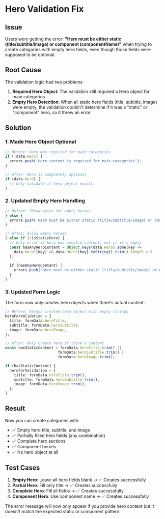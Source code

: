 # Hero Validation Fix

## Issue
Users were getting the error: **"Hero must be either static (title/subtitle/image) or component (componentName)"** when trying to create categories with empty hero fields, even though those fields were supposed to be optional.

## Root Cause
The validation logic had two problems:

1. **Required Hero Object**: The validation still required a Hero object for main categories
2. **Empty Hero Detection**: When all static hero fields (title, subtitle, image) were empty, the validation couldn't determine if it was a "static" or "component" hero, so it threw an error

## Solution

### 1. Made Hero Object Optional
```typescript
// Before: Hero was required for main categories
if (!data.Hero) {
  errors.push('Hero content is required for main categories');
}

// After: Hero is completely optional
if (data.Hero) {
  // Only validate if hero object exists
}
```

### 2. Updated Empty Hero Handling
```typescript
// Before: Threw error for empty heroes
} else {
  errors.push('Hero must be either static (title/subtitle/image) or component (componentName)');
}

// After: Allow empty heroes
} else if (!isStaticHero) {
  // Only error if hero has invalid content, not if it's empty
  const hasAnyHeroContent = Object.keys(data.Hero).some(key => 
    data.Hero![key] && data.Hero![key].toString().trim().length > 0
  );
  
  if (hasAnyHeroContent) {
    errors.push('Hero must be either static (title/subtitle/image) or component (componentName)');
  }
}
```

### 3. Updated Form Logic
The form now only creates hero objects when there's actual content:

```typescript
// Before: Always created hero object with empty strings
heroForValidation = {
  title: formData.heroTitle,
  subtitle: formData.heroSubtitle,
  image: formData.heroImage,
};

// After: Only create hero if there's content
const hasStaticContent = formData.heroTitle.trim() || 
                        formData.heroSubtitle.trim() || 
                        formData.heroImage.trim();

if (hasStaticContent) {
  heroForValidation = {
    title: formData.heroTitle.trim(),
    subtitle: formData.heroSubtitle.trim(),
    image: formData.heroImage.trim(),
  };
}
```

## Result
Now you can create categories with:
- ✅ Empty hero title, subtitle, and image
- ✅ Partially filled hero fields (any combination)
- ✅ Complete hero sections
- ✅ Component heroes
- ✅ No hero object at all

## Test Cases
1. **Empty Hero**: Leave all hero fields blank → ✅ Creates successfully
2. **Partial Hero**: Fill only title → ✅ Creates successfully  
3. **Complete Hero**: Fill all fields → ✅ Creates successfully
4. **Component Hero**: Use component name → ✅ Creates successfully

The error message will now only appear if you provide hero content but it doesn't match the expected static or component pattern.
